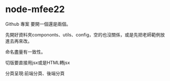 # node-mfee22

Github 專案 要開一個還是兩個。

先開好資料夾compononts、utils、config，空的也沒關係，或是先把老師範例放進去再來改。

命名盡量有一致性。

切版要直接用jsx或是HTML轉jsx

分頁呈現:前端分頁、後端分頁
